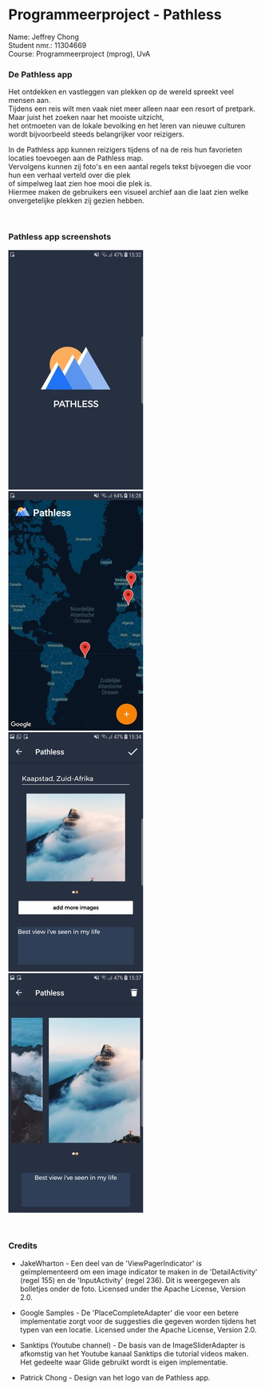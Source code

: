 # Programmeerproject - Pathless

Name: Jeffrey Chong</br>
Student nmr.: 11304669</br>
Course: Programmeerproject (mprog), UvA</br>

### De Pathless app
Het ontdekken en vastleggen van plekken op de wereld spreekt veel mensen aan.</br>
Tijdens een reis wilt men vaak niet meer alleen naar een resort of pretpark. Maar juist het zoeken naar het mooiste uitzicht,</br>
het ontmoeten van de lokale bevolking en het leren van nieuwe culturen wordt bijvoorbeeld steeds belangrijker voor reizigers.</br>

In de Pathless app kunnen reizigers tijdens of na de reis hun favorieten locaties toevoegen aan de Pathless map.</br>
Vervolgens kunnen zij foto's en een aantal regels tekst bijvoegen die voor hun een verhaal verteld over die plek</br>
of simpelweg laat zien hoe mooi die plek is.</br>
Hiermee maken de gebruikers een visueel archief aan die laat zien welke onvergetelijke plekken zij gezien hebben.

</br>

### Pathless app screenshots
![Screenschot](doc/Screenshot_1welcome.jpeg)
![Screenschot](doc/Screenshot_1x.jpeg)
![Screenschot](doc/Screenshot_4phot.jpeg)
![Screenschot](doc/Screenshot_9det.jpeg)

</br>
  
### Credits
- JakeWharton - Een deel van de 'ViewPagerIndicator' is geïmplementeerd om een image indicator te maken in de 'DetailActivity' (regel 155) en de 'InputActivity' (regel 236). Dit is weergegeven als bolletjes onder de foto. Licensed under the Apache License, Version 2.0.</br>

- Google Samples - De 'PlaceCompleteAdapter' die voor een betere implementatie zorgt voor de suggesties die gegeven worden tijdens het typen van een locatie. Licensed under the Apache License, Version 2.0.</br>

- Sanktips (Youtube channel) - De basis van de ImageSliderAdapter is afkomstig van het Youtube kanaal Sanktips die tutorial videos maken. Het gedeelte waar Glide gebruikt wordt is eigen implementatie.

- Patrick Chong - Design van het logo van de Pathless app.
